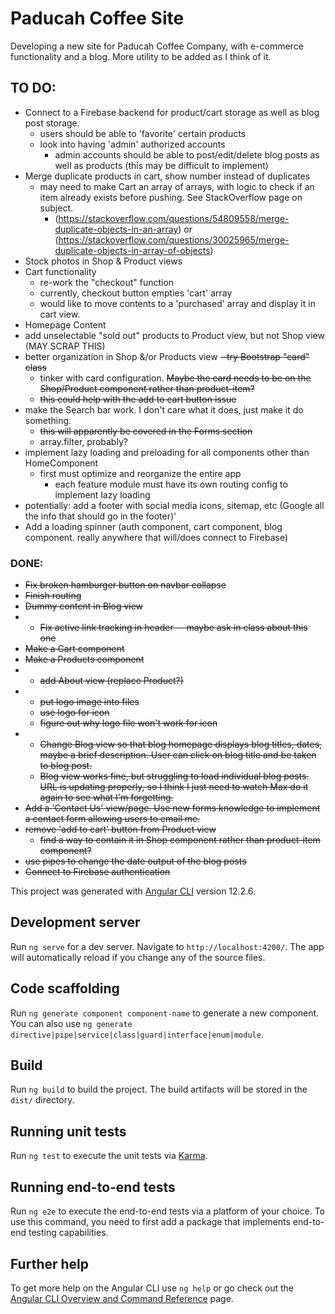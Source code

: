 # Paducah Coffee Site

Developing a new site for Paducah Coffee Company, with e-commerce functionality and a blog. More utility to be added as I think of it.
## TO DO:
- Connect to a Firebase backend for product/cart storage as well as blog post storage.
  - users should be able to 'favorite' certain products
  - look into having 'admin' authorized accounts
    - admin accounts should be able to post/edit/delete blog posts as well as products (this may be difficult to implement)
- Merge duplicate products in cart, show number instead of duplicates
  - may need to make Cart an array of arrays, with logic to check if an item already exists before pushing. See StackOverflow page on subject.
     - (https://stackoverflow.com/questions/54809558/merge-duplicate-objects-in-an-array) or (https://stackoverflow.com/questions/30025965/merge-duplicate-objects-in-array-of-objects)
- Stock photos in Shop & Product views
- Cart functionality
  - re-work the "checkout" function
  - currently, checkout button empties 'cart' array
  - would like to move contents to a 'purchased' array and display it in cart view.
- Homepage Content
- add unselectable "sold out" products to Product view, but not Shop view (MAY SCRAP THIS)
- better organization in Shop &/or Products view ~~- try Bootstrap "card" class~~
  - tinker with card configuration. ~~Maybe the card needs to be on the Shop/Product component rather than product-item?~~
  - ~~this could help with the add to cart button issue~~
- make the Search bar work. I don't care what it does, just make it do something.
  - ~~this will apparently be covered in the Forms section~~
  - array.filter, probably?
- implement lazy loading and preloading for all components other than HomeComponent
  - first must optimize and reorganize the entire app
    - each feature module must have its own routing config to implement lazy loading
- potentially: add a footer with social media icons, sitemap, etc (Google all the info that should go in the footer)'
- Add a loading spinner (auth component, cart component, blog component. really anywhere that will/does connect to Firebase)


### DONE:
- ~~Fix broken hamburger button on navbar collapse~~
- ~~Finish routing~~
- ~~Dummy content in Blog view~~
- - ~~Fix active link tracking in header
-- maybe ask in class about this one~~
- ~~Make a Cart component~~
- ~~Make a Products component~~
- - ~~add About view (replace Product?)~~
- - ~~put logo image into files~~
  - ~~use logo for icon~~
  - ~~figure out why logo file won't work for icon~~
- - ~~Change Blog view so that blog homepage displays blog titles, dates, maybe a brief description. User can click on blog title and be taken to blog post.~~
  - ~~Blog view works fine, but struggling to load individual blog posts. URL is updating properly, so I think I just need to watch Max do it again to see what I'm forgetting.~~
 - ~~Add a 'Contact Us' view/page. Use new forms knowledge to implement a contact form allowing users to email me.~~
 - ~~remove 'add to cart' button from Product view~~
   - ~~find a way to contain it in Shop component rather than product-item component?~~
 - ~~use pipes to change the date output of the blog posts~~
 - ~~Connect to Firebase authentication~~


This project was generated with [Angular CLI](https://github.com/angular/angular-cli) version 12.2.6.

## Development server

Run `ng serve` for a dev server. Navigate to `http://localhost:4200/`. The app will automatically reload if you change any of the source files.

## Code scaffolding

Run `ng generate component component-name` to generate a new component. You can also use `ng generate directive|pipe|service|class|guard|interface|enum|module`.

## Build

Run `ng build` to build the project. The build artifacts will be stored in the `dist/` directory.

## Running unit tests

Run `ng test` to execute the unit tests via [Karma](https://karma-runner.github.io).

## Running end-to-end tests

Run `ng e2e` to execute the end-to-end tests via a platform of your choice. To use this command, you need to first add a package that implements end-to-end testing capabilities.

## Further help

To get more help on the Angular CLI use `ng help` or go check out the [Angular CLI Overview and Command Reference](https://angular.io/cli) page.
